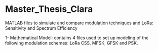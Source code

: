 # Master_Thesis_Clara
 MATLAB files to simulate and compare modulation techniques and LoRa: Sensitivity and Spectrum Efficiency

1- Mathematical Model: contains 4 files used to set up modeling of the following modulation schemes: LoRa CSS, MFSK, GFSK and PSK.